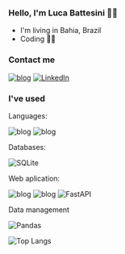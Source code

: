 ### Hello, I'm Luca Battesini 🙋‍♂️
* I'm living in Bahia, Brazil
* Coding 👨‍💻

### Contact me
[![blog](https://img.shields.io/badge/Gmail-D14836?style=for-the-badge&logo=gmail&logoColor=white)](mailto:lucabattesini1@gmail.com)
[![LinkedIn](https://img.shields.io/badge/LinkedIn-0077B5?style=for-the-badge&logo=linkedin&logoColor=white)](https://www.linkedin.com/in/luca-lins-battesini-9342b82a9/)

### I've used

Languages:

![blog](https://img.shields.io/badge/Python-3776AB?style=for-the-badge&logo=python&logoColor=white)
![blog](https://img.shields.io/badge/JavaScript-323330?style=for-the-badge&logo=javascript&logoColor=F7DF1E)

Databases:

![SQLite](https://img.shields.io/badge/SQLite-003B57?style=for-the-badge&logo=sqlite&logoColor=white)

Web aplication:

![blog](https://img.shields.io/badge/HTML5-E34F26?style=for-the-badge&logo=html5&logoColor=white)
![blog](https://img.shields.io/badge/CSS3-1572B6?style=for-the-badge&logo=css3&logoColor=white)
![FastAPI](https://img.shields.io/badge/FastAPI-009688?style=for-the-badge&logo=fastapi&logoColor=white)

Data management

![Pandas](https://img.shields.io/badge/Pandas-150458?style=for-the-badge&logo=pandas&logoColor=white)




![Top Langs](https://github-readme-stats.vercel.app/api/top-langs/?username=lucabattesini&layout=compact&theme=radical)
